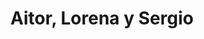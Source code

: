 ---
# Archivo autogenerado

# No tocar
layout: gallery

# Título en la página /sesiones
title: "Aitor, Lorena y Sergio"

# Carpeta donde buscará las imágenes en /images/. Debe tener el mismo nombre y sin espacios
images: aitor-lorena-y-sergio

# Enlace personalizado ej: ariadnaballestar.com/sesiones/NOMBRESESION
permalink: /fotografia-de-familia-en-fraga-con-aitor-lorena-y-sergio

# Texto que se insertara en la etiqueta alt de todas las imagenes de la sesión
altimages: "fotografo de familia, fotografia de familia, fotografo barato, fotografo profesional, fotografo en fraga, sesion de fotos en familia"

# Información detallada sobre la sesión
description: "No es la primera vez que fotografío al precioso Aitor. El año pasado, su mamá ya me contactó para hacerse unas fotos con él y este año han repetido, ¡con papá también!  Aitor se portó genial y aguanto estupendo toda la sesión. También hay que decir que tuvo una buena sesión de mimos, abrazos y muuuchos besitos de sus papis y eso, alegra a cualquiera. :)"

# Colaboradores
colaboradores:
 - title: "El protagonista:"
   name: "Aitor"
 - title: "Su mami:"
   name: "Lorena"
 - title: "Su papi:"
   name: "Sergio"

# Imagenes de flickr
flickrimages:
 - https://farm5.staticflickr.com/4299/36212708831_2cf9a3ab02.jpg
 - https://farm5.staticflickr.com/4439/36180508972_eaa1b65cfc.jpg
 - https://farm5.staticflickr.com/4424/36349398305_d52915b275.jpg
 - https://farm5.staticflickr.com/4423/35513539674_37244af7a5.jpg
 - https://farm5.staticflickr.com/4382/36304765076_4c6e4a58d5.jpg
 - https://farm5.staticflickr.com/4309/35952427280_9598020d56.jpg
 - https://farm5.staticflickr.com/4394/35952431000_44c940905f.jpg
 - https://farm5.staticflickr.com/4391/35513561014_c942ca1906.jpg
 - https://farm5.staticflickr.com/4299/35513572464_9194494a34.jpg
 - https://farm5.staticflickr.com/4336/36304780686_550d643869.jpg
 - https://farm5.staticflickr.com/4382/36349427215_e456a77936.jpg
 - https://farm5.staticflickr.com/4308/36349429495_919e887afb.jpg
 - https://farm5.staticflickr.com/4362/36180553832_15699fa701.jpg
 - https://farm5.staticflickr.com/4420/36304797506_e643943405.jpg
 - https://farm5.staticflickr.com/4415/36304801826_12abdd3a28.jpg
 - https://farm5.staticflickr.com/4383/35513592674_6e7e455c25.jpg
 - https://farm5.staticflickr.com/4373/36180566382_234ebec576.jpg
 - https://farm5.staticflickr.com/4311/36180568712_2f7e60a9a6.jpg
 - https://farm5.staticflickr.com/4328/36180569872_a9737954e5.jpg
 - https://farm5.staticflickr.com/4393/36180571542_427dd42492.jpg
 - https://farm5.staticflickr.com/4442/35540825593_d84ef5fbbc.jpg
 - https://farm5.staticflickr.com/4427/36212770301_ac91c26a32.jpg
 - https://farm5.staticflickr.com/4392/35952492600_26586bce67.jpg
 - https://farm5.staticflickr.com/4348/36180586972_887e5a1565.jpg
 - https://farm5.staticflickr.com/4344/36212775611_95470ce7e5.jpg
 - https://farm5.staticflickr.com/4428/36212776321_77aaed0b01.jpg
 - https://farm5.staticflickr.com/4423/36180599502_5823f0d50c.jpg
 - https://farm5.staticflickr.com/4414/35513636614_f2e5e0ed07.jpg
 - https://farm5.staticflickr.com/4367/35513525234_108a57935c.jpg
 - https://farm5.staticflickr.com/4403/36180490862_9cf65b86a7.jpg
 - https://farm5.staticflickr.com/4326/36180486702_b08b213feb.jpg
 - https://farm5.staticflickr.com/4381/35952394170_598ee1c848.jpg
 - https://farm5.staticflickr.com/4404/35952390900_8de18b4267.jpg
 - https://farm5.staticflickr.com/4350/35952388940_d1f3425c01.jpg
 - https://farm5.staticflickr.com/4360/35952387810_defb5983ed.jpg
 - https://farm5.staticflickr.com/4405/35952385290_b71ac6e474.jpg
 - https://farm5.staticflickr.com/4408/35952382610_3075bd972b.jpg
 - https://farm5.staticflickr.com/4430/35952380070_37bc2a9c48.jpg
 - https://farm5.staticflickr.com/4292/35540724293_7abbae047a.jpg
 - https://farm5.staticflickr.com/4332/36349370895_072b2d54aa.jpg
 - https://farm5.staticflickr.com/4381/35540707383_79887ff1bc.jpg
 - https://farm5.staticflickr.com/4310/35540699683_ccdfd4de76.jpg
 - https://farm5.staticflickr.com/4366/35952367550_3cd7366c22.jpg
 - https://farm5.staticflickr.com/4367/35513478344_ce7cdc36d4.jpg
 - https://farm5.staticflickr.com/4425/35513474734_9f880fd3f6.jpg
 - https://farm5.staticflickr.com/4353/35513469814_383c96640a.jpg
---